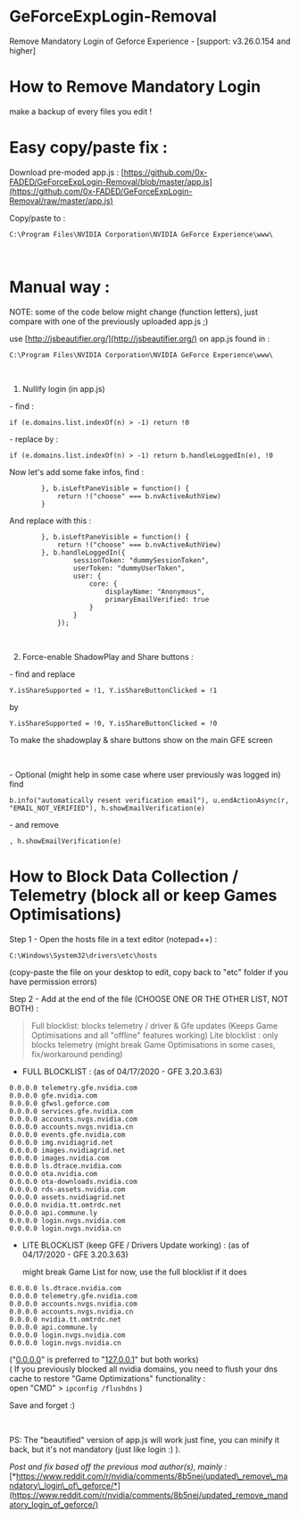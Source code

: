 # GeForceExpLogin-Removal
Remove Mandatory Login of Geforce Experience - [support: v3.26.0.154 and higher]
# How to Remove Mandatory Login  

make a backup of every files you edit !

# Easy copy/paste fix :  

Download pre-moded app.js : [https://github.com/0x-FADED/GeForceExpLogin-Removal/blob/master/app.js](https://github.com/0x-FADED/GeForceExpLogin-Removal/raw/master/app.js)

Copy/paste to :

    C:\Program Files\NVIDIA Corporation\NVIDIA GeForce Experience\www\

&#x200B;

# Manual way :  
NOTE: some of the code below might change (function letters), just compare with one of the previously uploaded app.js ;)  

use [http://jsbeautifier.org/](http://jsbeautifier.org/) on app.js found in :  

    C:\Program Files\NVIDIA Corporation\NVIDIA GeForce Experience\www\

&#x200B;

1. Nullify login (in app.js)  

\- find :  

    if (e.domains.list.indexOf(n) > -1) return !0

\- replace by :  

    if (e.domains.list.indexOf(n) > -1) return b.handleLoggedIn(e), !0

Now let's add some fake infos, find :
  
            }, b.isLeftPaneVisible = function() {
                return !("choose" === b.nvActiveAuthView)
            }

And replace with this : 

            }, b.isLeftPaneVisible = function() {
                return !("choose" === b.nvActiveAuthView)
            }, b.handleLoggedIn({
                    sessionToken: "dummySessionToken",
                    userToken: "dummyUserToken",
                    user: {
                        core: {
                            displayName: "Anonymous",
                            primaryEmailVerified: true
                        }
                    }
                });

&#x200B;

2. Force-enable ShadowPlay and Share buttons :

\-  find and replace

    Y.isShareSupported = !1, Y.isShareButtonClicked = !1

by

    Y.isShareSupported = !0, Y.isShareButtonClicked = !0

To make the shadowplay & share buttons show on the main GFE screen

&#x200B;

\- Optional (might help in some case where user previously was logged in) find   


    b.info("automatically resent verification email"), u.endActionAsync(r, "EMAIL_NOT_VERIFIED"), h.showEmailVerification(e)  

\-  and remove  

    , h.showEmailVerification(e)

# How to Block Data Collection / Telemetry (block all or keep Games Optimisations)

Step 1 - Open the hosts file in a text editor (notepad++) :

    C:\Windows\System32\drivers\etc\hosts 

(copy-paste the file on your desktop to edit, copy back to "etc" folder if you have permission errors)

Step 2 - Add at the end of the file (CHOOSE ONE OR THE OTHER LIST, NOT BOTH) :  
> Full blocklist: blocks telemetry / driver & Gfe updates (Keeps Game Optimisations and all "offline" features working)
> Lite blocklist : only blocks telemetry (might break Game Optimisations in some cases, fix/workaround pending)

- FULL BLOCKLIST : (as of 04/17/2020 - GFE 3.20.3.63)  

`0.0.0.0 telemetry.gfe.nvidia.com`  
`0.0.0.0 gfe.nvidia.com`  
`0.0.0.0 gfwsl.geforce.com`  
`0.0.0.0 services.gfe.nvidia.com`  
`0.0.0.0 accounts.nvgs.nvidia.com`  
`0.0.0.0 accounts.nvgs.nvidia.cn`  
`0.0.0.0 events.gfe.nvidia.com`  
`0.0.0.0 img.nvidiagrid.net`  
`0.0.0.0 images.nvidiagrid.net`  
`0.0.0.0 images.nvidia.com`  
`0.0.0.0 ls.dtrace.nvidia.com`  
`0.0.0.0 ota.nvidia.com`  
`0.0.0.0 ota-downloads.nvidia.com`  
`0.0.0.0 rds-assets.nvidia.com`  
`0.0.0.0 assets.nvidiagrid.net`  
`0.0.0.0 nvidia.tt.omtrdc.net`  
`0.0.0.0 api.commune.ly`  
`0.0.0.0 login.nvgs.nvidia.com`  
`0.0.0.0 login.nvgs.nvidia.cn`  


- LITE BLOCKLIST (keep GFE / Drivers Update working) : (as of 04/17/2020 - GFE 3.20.3.63)  

    might break Game List for now, use the full blocklist if it does

`0.0.0.0 ls.dtrace.nvidia.com`  
`0.0.0.0 telemetry.gfe.nvidia.com`  
`0.0.0.0 accounts.nvgs.nvidia.com`  
`0.0.0.0 accounts.nvgs.nvidia.cn`  
`0.0.0.0 nvidia.tt.omtrdc.net`  
`0.0.0.0 api.commune.ly`  
`0.0.0.0 login.nvgs.nvidia.com`  
`0.0.0.0 login.nvgs.nvidia.cn`  

("[0.0.0.0](https://0.0.0.0)" is preferred to "[127.0.0.1](https://127.0.0.1)" but both works)  
( If you previously blocked all nvidia domains, you need to flush your dns cache to restore "Game Optimizations" functionality :  
open "CMD" > `ipconfig /flushdns` )

Save and forget :)  

&#x200B;

PS: The "beautified" version of app.js will work just fine, you can minify it back, but it's not mandatory (just like login :) ).

*Post and fix based off the previous mod author(s), mainly :* [*https://www.reddit.com/r/nvidia/comments/8b5nej/updated\_remove\_mandatory\_login\_of\_geforce/*](https://www.reddit.com/r/nvidia/comments/8b5nej/updated_remove_mandatory_login_of_geforce/)
